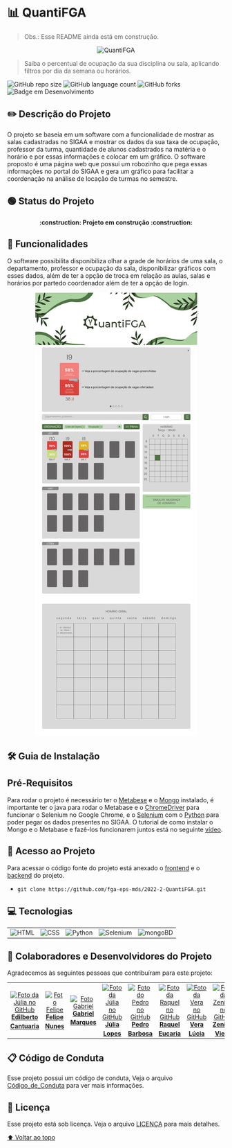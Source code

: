 # 📊 QuantiFGA
>Obs.: Esse README ainda está em construção.


<p align="center">
  <img max-height="100px" src="https://i.imgur.com/ffRw0Ns.png" alt="QuantiFGA">
</p>

> Saiba o percentual de ocupação da sua disciplina ou sala, aplicando filtros por dia da semana ou horários. 



![GitHub repo size](https://img.shields.io/github/repo-size/fga-eps-mds/2022-2-Squad9?style=for-the-badge)
![GitHub language count](https://img.shields.io/github/languages/count/fga-eps-mds/2022-2-Squad9?style=for-the-badge)
![GitHub forks](https://img.shields.io/github/forks/fga-eps-mds/2022-2-Squad9?style=for-the-badge)
![Badge em Desenvolvimento](http://img.shields.io/static/v1?label=STATUS&message=EM%20DESENVOLVIMENTO&color=GREEN&style=for-the-badge)


## ✏️ Descrição do Projeto

O projeto se baseia em um software com a funcionalidade de mostrar as salas cadastradas no SIGAA e mostrar os dados da sua taxa de ocupação, professor da turma, quantidade de alunos cadastrados na matéria e o horário e por essas informações e colocar em um gráfico. 
O software proposto é uma página web que possui um robozinho que pega essas informações no portal do SIGAA e gera um gráfico para facilitar a coordenação na análise de locação de turmas no semestre.


## 🟢 Status do Projeto

<h4 align="center"> 
    :construction:  Projeto em construção  :construction:
</h4>


## 🔨 Funcionalidades

O software possibilita disponibiliza olhar a grade de horários de uma sala, o departamento, professor e ocupação da sala, disponibilizar gráficos com esses dados,  além de ter a opção de troca em relação as aulas, salas e horários por partedo coordenador além de ter a opção de login.

<p align="center">
  <img max-height="400px" src="https://github.com/pedrobarbosaocb/RepositorioTeste/raw/main/docs/img/prototipo_alta.png?raw=true" alt="QuantiFGA">
</p>


## 🛠️ Guia de Instalação

## Pré-Requisitos

Para rodar o projeto é necessário ter o [Metabese](https://github.com/pedrobarbosaocb/RepositorioTeste/blob/main/docs/Metabase%20-%20Getting%20Started.md) e o [Mongo](https://www.mongodb.com/try/download/community) instalado, é importante ter o java para rodar o Metabase e o [ChromeDriver](https://chromedriver.chromium.org/downloads) para funcionar o Selenium no Google Chrome, e o [Selenium](https://www.selenium.dev/downloads/) com o [Python](https://www.python.org/downloads/) para poder pegar os dados presentes no SIGAA. 
O tutorial de como instalar o Mongo e o Metabase e fazê-los funcionarem juntos está no seguinte [vídeo](https://www.youtube.com/watch?v=H5GFGJrVnqQ&t=371s).

## 📁 Acesso ao Projeto

Para acessar o código fonte do projeto está anexado o [frontend](https://github.com/fga-eps-mds/2022-2-QuantiFGA/tree/main/frontend) e o [backend](https://github.com/fga-eps-mds/2022-2-QuantiFGA/tree/main/backend) do projeto.

* `git clone https://github.com/fga-eps-mds/2022-2-QuantiFGA.git`



## 💻 Tecnologias
  

<table>
<tr>
<td valign="top"><img src="https://cdn-icons-png.flaticon.com/512/174/174854.png" alt="HTML" height="80" width="auto"/></td>
<td valign="top"><img src="https://logospng.org/download/css-3/logo-css-3-2048.png" alt="CSS" height="80" width="auto"/></td>
<td valign="top"><img src="https://upload.wikimedia.org/wikipedia/commons/thumb/1/1f/Python_logo_01.svg/800px-Python_logo_01.svg.png" alt="Python" height="80" width="auto"/></td>
<td valign="top"><img src="https://upload.wikimedia.org/wikipedia/commons/d/d5/Selenium_Logo.png" alt="Selenium" height="80" width="auto"/></td>
<td valign="top"><img src="https://coffops.com/wp-content/uploads/2022/07/mdb.png" alt="mongoBD" height="80" width="auto"/></td>
</tr>
</table>

## 🤝 Colaboradores e Desenvolvidores do Projeto

Agradecemos às seguintes pessoas que contribuíram para este projeto:

<table>
  <tr>
     <td align="center">
      <a href="#">
        <img src="https://avatars.githubusercontent.com/u/69125218?v=4" width="100px;" alt="Foto da Júlia no GitHub"/><br>
        <sub>
          <b><a href="https://github.com/edilbertocantuaria">Edilberto Cantuaria</a></b>
        </sub>
      </a>
    </td>
  <td align="center">
      <a href="#">
        <img src="https://avatars.githubusercontent.com/u/107002722?v=4" width="100px;" alt="Foto Felipe"/><br>
        <sub>
          <b><a href="https://github.com/FelipeNunesdM">Felipe Nunes</a></b>
        </sub>
      </a>
    </td>
    <td align="center">
      <a href="#">
        <img src="https://avatars.githubusercontent.com/u/88348513?v=4" width="100px;" alt="Foto Gabriel"/><br>
        <sub>
          <b><a href="https://github.com/GabrielMS00">Gabriel Marques </a></b>
        </sub>
      </a>
    </td>
    <td align="center">
      <a href="#">
        <img src="https://avatars.githubusercontent.com/u/112433653?v=4" width="100px;" alt="Foto da Júlia no GitHub"/><br>
        <sub>
          <b><a href="https://github.com/JuliaDaYo">Júlia Lopes</a></b>
        </sub>
      </a>
    </td>
    <td align="center">
      <a href="#">
        <img src="https://avatars.githubusercontent.com/u/78980796?v=4" width="100px;" alt="Foto do Pedro no GitHub"/><br>
        <sub>
          <b><a href="https://github.com/pedrobarbosaocb">Pedro Barbosa</a></b>
        </sub>
      </a>
    </td>
    <td align="center">
      <a href="#">
        <img src="https://avatars.githubusercontent.com/u/81540491?v=4" width="100px;" alt="Foto da Raquel no GitHub"/><br>
        <sub>
          <b><a href="https://github.com/raqueleucaria">Raquel Eucaria</a></b>
        </sub>
      </a>
    </td>
    <td align="center">
      <a href="#">
        <img src="https://avatars.githubusercontent.com/u/78658486?v=4" width="100px;" alt="Foto da Vera no GitHub"/><br>
        <sub>
          <b><a href="https://github.com/verabelucia">Vera Lúcia</a></b>
        </sub>
      </a>
    </td>
    <td align="center">
      <a href="#">
        <img src="https://avatars.githubusercontent.com/u/101183963?v=4" width="100px;" alt="Foto da Zenilda no GitHub"/><br>
        <sub>
          <b><a href="https://github.com/ZenildaVieira">Zenilda Vieira</a></b>
        </sub>
      </a>
    </td>
  </tr>
</table>

## 📋 Código de Conduta

Esse projeto possui um código de conduta, Veja o arquivo [Código_de_Conduta](https://github.com/fga-eps-mds/2022-2-QuantiFGA/blob/main/código%20de%20conduta.md) para ver mais informações.

## 📝 Licença

Esse projeto está sob licença. Veja o arquivo [LICENÇA](https://github.com/fga-eps-mds/2022-2-Squad9/blob/main/LICENSE) para mais detalhes.

[⬆ Voltar ao topo](https://github.com/fga-eps-mds/2022-2-Squad9)<br>
